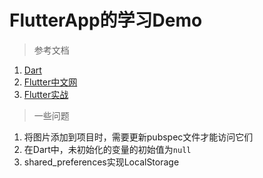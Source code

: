 # FlutterApp的学习Demo

> 参考文档

1. [Dart](https://www.dartcn.com/)
2. [Flutter中文网](https://flutterchina.club/)
3. [Flutter实战](https://book.flutterchina.club/)

> 一些问题

1. 将图片添加到项目时，需要更新pubspec文件才能访问它们
2. 在Dart中，未初始化的变量的初始值为`null`
3. shared_preferences实现LocalStorage